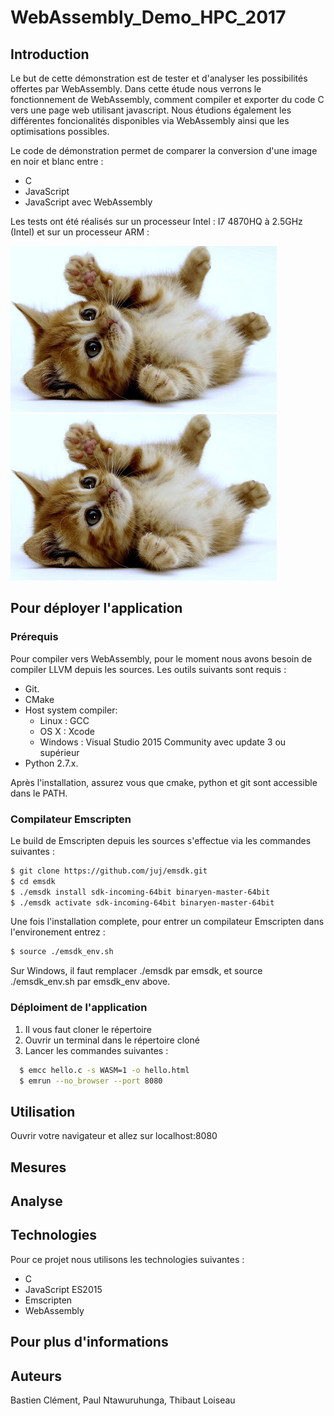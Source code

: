 # WebAssembly_Demo_HPC_2017

## Introduction

Le but de cette démonstration est de tester et d'analyser les possibilités offertes par WebAssembly. Dans cette étude nous verrons le fonctionnement de WebAssembly, comment compiler et exporter du code C vers une page web utilisant javascript. Nous étudions également les différentes foncionalités disponibles via WebAssembly ainsi que les optimisations possibles.

Le code de démonstration permet de comparer la conversion d'une image en noir et blanc entre : 
 - C
 - JavaScript
 - JavaScript avec WebAssembly

Les tests ont été réalisés sur un processeur Intel : I7 4870HQ à 2.5GHz (Intel) et sur un processeur ARM : 

![ImageCouleur](src/chaton.jpg)
![ImageNoirBlanc](src/chaton.jpg)

## Pour déployer l'application

### Prérequis

Pour compiler vers WebAssembly, pour le moment nous avons besoin de compiler LLVM depuis les sources. Les outils suivants sont requis :
- Git. 
- CMake
- Host system compiler:
    - Linux : GCC
    - OS X : Xcode
    - Windows : Visual Studio 2015 Community avec update 3 ou supérieur
- Python 2.7.x. 

Après l'installation, assurez vous que cmake, python et git sont accessible dans le PATH.

###  Compilateur Emscripten

Le build de Emscripten depuis les sources s'effectue via les commandes suivantes :
```bash
$ git clone https://github.com/juj/emsdk.git
$ cd emsdk
$ ./emsdk install sdk-incoming-64bit binaryen-master-64bit
$ ./emsdk activate sdk-incoming-64bit binaryen-master-64bit
```
Une fois l'installation complete, pour entrer un compilateur Emscripten dans l'environement entrez :
```bash
$ source ./emsdk_env.sh
```

Sur Windows, il faut remplacer ./emsdk par emsdk, et source ./emsdk_env.sh par emsdk_env above.

### Déploiment de l'application

1. Il vous faut cloner le répertoire 
2. Ouvrir un terminal dans le répertoire cloné
3. Lancer les commandes suivantes :

```bash
  $ emcc hello.c -s WASM=1 -o hello.html
  $ emrun --no_browser --port 8080 
```

## Utilisation

 Ouvrir votre navigateur et allez sur localhost:8080

## Mesures

## Analyse

## Technologies 
Pour ce projet nous utilisons les technologies suivantes :
 - C
 - JavaScript ES2015
 - Emscripten
 - WebAssembly

## Pour plus d'informations


## Auteurs
Bastien Clément, Paul Ntawuruhunga, Thibaut Loiseau